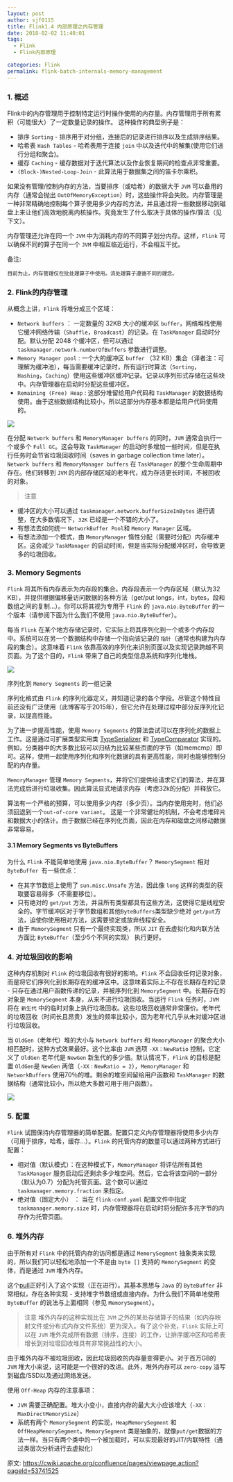 ```yaml
---
layout: post
author: sjf0115
title: Flink1.4 内部原理之内存管理
date: 2018-02-02 11:40:01
tags:
  - Flink
  - Flink内部原理

categories: Flink
permalink: flink-batch-internals-memory-management
---
```


### 1. 概述

Flink中的内存管理用于控制特定运行时操作使用的内存量。内存管理用于所有累积（可能很大）了一定数量记录的操作。
这种操作的典型例子是：
- 排序 `Sorting` - 排序用于对分组，连接后的记录进行排序以及生成排序结果。
- 哈希表 `Hash Tables` - 哈希表用于连接 `join` 中以及迭代中的解集(使用它们进行分组和聚合)。
- 缓存 `Caching` - 缓存数据对于迭代算法以及作业恢复期间的检查点非常重要。
- `(Block-)Nested-Loop-Join` - 此算法用于数据集之间的笛卡尔乘积。

如果没有管理/控制内存的方法，当要排序（或哈希）的数据大于 `JVM` 可以备用的内存（通常会抛出 `OutOfMemoryException`）时，这些操作将会失败。内存管理是一种非常精确地控制每个算子使用多少内存的方法，并且通过将一些数据移动到磁盘上来让他们高效地脱离内核操作。究竟发生了什么取决于具体的操作/算法（见下文）。

内存管理还允许在同一个 `JVM` 中为消耗内存的不同算子划分内存。这样，`Flink` 可以确保不同的算子在同一个 `JVM` 中相互临近运行，不会相互干扰。

备注:
```
目前为止，内存管理仅在批处理算子中使用。流处理算子遵循不同的理念。
```

### 2. Flink的内存管理

从概念上讲，`Flink` 将堆分成三个区域：
- `Network buffers` ： 一定数量的 32KB 大小的缓冲区 `buffer`，网络堆栈使用它缓冲网络传输（`Shuffle`，`Broadcast`）的记录。在 `TaskManager` 启动时分配。默认分配 2048 个缓冲区，但可以通过 `taskmanager.network.numberOfBuffers` 参数进行调整。
- `Memory Manager pool` : 一个大的缓冲区 `buffer` （32 KB）集合（译者注：可理解为缓冲池），每当需要缓冲记录时，所有运行时算法（`Sorting`，`Hashing`，`Caching`）使用这些缓冲区缓冲记录。记录以序列形式存储在这些块中。内存管理器在启动时分配这些缓冲区。
- `Remaining (Free) Heap` : 这部分堆留给用户代码和 `TaskManager` 的数据结构使用。由于这些数据结构比较小，所以这部分内存基本都是给用户代码使用的。

![](https://github.com/sjf0115/PubLearnNotes/blob/master/image/Flink/flink-batch-internals-memory-management-1.png?raw=true)

在分配 `Network buffers` 和 `MemoryManager buffers` 的同时，`JVM` 通常会执行一个或多个 `Full GC`。这会导致 `TaskManager` 的启动时多增加一些时间，但是在执行任务时会节省垃圾回收时间（saves in garbage collection time later）。`Network buffers` 和 `MemoryManager buffers` 在 `TaskManager` 的整个生命周期中存在。他们转移到 `JVM` 的内部存储区域的老年代，成为存活更长时间，不被回收的对象。

> 注意
- 缓冲区的大小可以通过 `taskmanager.network.bufferSizeInBytes` 进行调整，在大多数情况下，`32K` 已经是一个不错的大小了。
- 有想法去如何统一 `NetworkBuffer Pool`和 `Memory Manager` 区域。
- 有想法添加一个模式，由 `MemoryManager` 惰性分配（需要时分配）内存缓冲区。这会减少 `TaskManager` 的启动时间，但是当实际分配缓冲区时，会导致更多的垃圾回收。

### 3. Memory Segments

`Flink` 将其所有内存表示为内存段的集合。内存段表示一个内存区域（默认为32 KB），并提供根据偏移量访问数据的各种方法（get/put longs，int，bytes，段和数组之间的复制...）。你可以将其视为专用于 `Flink` 的 `java.nio.ByteBuffer` 的一个版本（请参阅下面为什么我们不使用 `java.nio.ByteBuffer`）。

每当 `Flink` 在某个地方存储记录时，它实际上将其序列化到一个或多个内存段中。系统可以在另一个数据结构中存储一个指向该记录的 `指针`（通常也构建为内存段的集合）。这意味着 `Flink` 依靠高效的序列化来识别页面以及实现记录跨越不同页面。为了这个目的，`Flink` 带来了自己的类型信息系统和序列化堆栈。

![](https://github.com/sjf0115/PubLearnNotes/blob/master/image/Flink/flink-batch-internals-memory-management-2.png?raw=true)

序列化到 `Memory Segments` 的一组记录

序列化格式由 `Flink` 的序列化器定义，并知道记录的各个字段。尽管这个特性目前还没有广泛使用（此博客写于2015年），但它允许在处理过程中部分反序列化记录，以提高性能。

为了进一步提高性能，使用 `Memory Segments` 的算法尝试可以在序列化的数据上工作。这是通过可扩展类型实用类 [TypeSerializer](https://github.com/apache/flink/blob/master/flink-core/src/main/java/org/apache/flink/api/common/typeutils/TypeSerializer.java) 和 [TypeComparator](https://github.com/apache/flink/blob/master/flink-core/src/main/java/org/apache/flink/api/common/typeutils/TypeComparator.java) 实现的。例如，分类器中的大多数比较可以归结为比较某些页面的字节（如memcmp）即可。这样，使用一起使用序列化和序列化数据的具有更高性能，同时也能够控制分配的内存量。

`MemoryManager` 管理 `Memory Segments`，并将它们提供给请求它们的算法，并在算法完成后进行垃圾收集。因此算法显式地请求内存（考虑32k的分配）并释放它。

算法有一个严格的预算，可以使用多少内存（多少页）。当内存使用完时，他们必须回退到一个`out-of-core variant`。 这是一个非常健壮的机制，不会考虑堆碎片和数据大小的估计。由于数据已经在序列化页面，因此在内存和磁盘之间移动数据非常容易。

#### 3.1 Memory Segments vs ByteBuffers

为什么 `Flink` 不能简单地使用 `java.nio.ByteBuffer`？ `MemorySegment` 相对 `ByteBuffer `有一些优点：
- 在其字节数组上使用了 `sun.misc.Unsafe` 方法，因此像 `long` 这样的类型的获取要容易得多（不需要移位）。
- 只有绝对的 `get/put` 方法，并且所有类型都具有这些方法，这使得它是线程安全的。字节缓冲区对于字节数组和其他`ByteBuffers`类型缺少绝对 `get/put`方法，迫使你使用相对方法，这需要锁定或放弃线程安全。
- 由于 `MemorySegment` 只有一个最终实现类，所以 `JIT` 在去虚拟化和内联方法方面比 `ByteBuffer`（至少5个不同的实现） 执行更好。

### 4. 对垃圾回收的影响

这种内存机制对 `Flink` 的垃圾回收有很好的影响。`Flink` 不会回收任何记录对象，而是将它们序列化到长期存在的缓冲区中。这意味着实际上不存在长期存在的记录 - 只存在通过用户函数传递的记录，并被序列化到 `MemorySegment` 中。长期存在的对象是 `MemorySegment` 本身，从来不进行垃圾回收。当运行 `Flink` 任务时，`JVM` 将在 `新生代` 中的临时对象上执行垃圾回收。这些垃圾回收通常非常廉价。老年代的垃圾回收（时间长且昂贵）发生的频率比较小，因为老年代几乎从未对缓冲区进行垃圾回收。

当 `OldGen`（老年代）堆的大小与 `Network buffers` 和 `MemoryManager` 的聚合大小相匹配时，这种方式效果最好。这个比率由 `JVM` 选项 `-XX：NewRatio` 控制，它定义了 `OldGen` 老年代是 `NewGen` 新生代的多少倍。默认情况下，`Flink` 的目标是配置 `OldGen`是 `NewGen` 两倍（`-XX：NewRatio = 2`），`MemoryManager` 和 `NetworkBuffers` 使用70％的堆。剩余的堆空间留给用户函数和 `TaskManager` 的数据结构（通常比较小，所以绝大多数可用于用户函数）。

![](https://github.com/sjf0115/PubLearnNotes/blob/master/image/Flink/flink-batch-internals-memory-management-3.png?raw=true)

### 5. 配置

`Flink` 试图保持内存管理器的简单配置。配置只定义内存管理器将使用多少内存（可用于排序，哈希，缓存...）。`Flink` 的托管内存的数量可以通过两种方式进行配置：
- 相对值（默认模式）：在这种模式下，`MemoryManager` 将评估所有其他 `TaskManager` 服务启动后还剩余多少堆空间。然后，它会将该空间的一部分（默认为0.7）分配为托管页面。这个数可以通过 `taskmanager.memory.fraction` 来指定。
- 绝对值（固定大小） ： 当在 `flink-conf.yaml` 配置文件中指定 `taskmanager.memory.size` 时，内存管理器将在启动时将分配许多兆字节的内存作为托管页面。

### 6. 堆外内存

由于所有对 `Flink` 中的托管内存的访问都是通过 `MemorySegment` 抽象类来实现的，所以我们可以轻松地添加一个不是由 `byte []` 支持的 `MemorySegment` 的变体，而是通过 `JVM` 堆外内存。

这个[pull](https://github.com/apache/flink/pull/290)正好引入了这个实现（正在进行）。其基本思想与 `Java` 的 `ByteBuffer` 非常相似，存在各种实现 - 支持堆字节数组或直接内存。为什么我们不简单地使用 `ByteBuffer` 的说法与上面相同（参见 `MemorySegment`）。

> 注意
堆外内存的这种实现比在 `JVM` 之外的某处存储算子的结果（如内存映射文件或分布式内存文件系统）更为深入。有了这个补充，`Flink` 实际上可以在 `JVM` 堆外完成所有数据（排序，连接）的工作，让排序缓冲区和哈希表增长到对垃圾回收堆具有非常挑战性的大小。

由于堆外内存不被垃圾回收，因此垃圾回收的内存量变得更小。对于百万GB的 `JVM` 堆大小来说，这可能是一个很好的改进。此外，堆外内存可以 `zero-copy` 溢写到磁盘/SSD以及通过网络发送。

使用 `Off-Heap` 内存的注意事项：
- `JVM` 需要正确配置。堆大小变小，直接内存的最大大小应该增大（`-XX：MaxDirectMemorySize`）
- 系统有两个 `MemorySegment` 的实现，`HeapMemorySegment` 和 `OffHeapMemorySegment`。`MemorySegment` 类是抽象的，就像`put/get`数据的方法一样。当只有两个类中的一个被加载时，可以实现最好的JIT/内联特性（通过类层次分析进行去虚拟化）

原文: https://cwiki.apache.org/confluence/pages/viewpage.action?pageId=53741525
